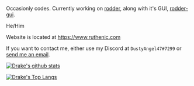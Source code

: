 Occasionly codes. Currently working on [rodder](https://github.com/Ruthenic/rodder), along with it's GUI, [rodder-gui](https://github.com/Ruthenic/rodder-gui).

He/Him

Website is located at https://www.ruthenic.com

If you want to contact me, either use my Discord at `DustyAngel47#7299` or [send me an email](mailto:mdrakea3@tutanota.com).

[![Drake's github stats](https://github-readme-stats.vercel.app/api?username=Ruthenic&show_icons=true&theme=dark)](https://github.com/anuraghazra/github-readme-stats)

[![Drake's Top Langs](https://github-readme-stats.vercel.app/api/top-langs/?username=Ruthenic&show_icons=true&theme=dark)](https://github.com/anuraghazra/github-readme-stats)
